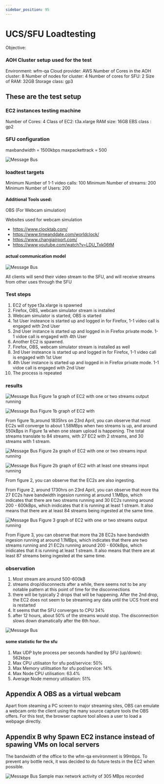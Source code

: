 ```yaml
---
sidebar_position: 95
---
```


# UCS/SFU Loadtesting 
Objective: 

### AOH Cluster setup used for the test
Environment:                        wfm-qa
Cloud provider:                     AWS
Number of Cores in the AOH cluster: 8
Number of nodes for cluster:        4
Number of cores for SFU:            2
Size of RAM:                        32GB
Storage class:                      gp3

## These are the test setup

### EC2 instances testing machine
Number of Cores: 4
Class of EC2: t3a.xlarge
RAM size: 16GB
EBS class : gp2

### SFU configuration
maxbandwidth = 1500kbps
maxpackettrack = 500

![Message Bus](./images/TestSetup.png)



### loadtest targets
Minimum Number of 1-1 video calls: 100
Minimum Number of streams: 200
Minimum Number of Users: 200

#### Additional Tools used:
 OBS (For Webcam simulation)


Websites used for webcam simulation
- https://www.clocktab.com/
- https://www.timeanddate.com/worldclock/
- https://www.changiairport.com/
- https://www.youtube.com/watch?v=LDU_Txk06tM

#### actual communication model
![Message Bus](./images/MessageBus.png)

All clients will send their video stream to the SFU, and will receive streams from other uses through the SFU



####

### Test steps
1) EC2 of type t3a.xlarge is spawned
2) Firefox, OBS, webcam simulator stream is installed
3) Webcam simulator is started, OBS is started
3) 1st User insteance is started up and logged in for Firefox, 1-1 video call is engaged with 2nd User
4) 2nd User instance is started up and logged in in Firefox private mode. 1-1 vidoe call is engaged with 4th User
5) Another EC2 is spawned.
6) Firefox, OBS, webcam simulator stream is installed as well
7) 3rd User insteance is started up and logged in for Firefox, 1-1 video call is engaged with 1st User
8) 4th User instance is started up and logged in in Firefox private mode. 1-1 vidoe call is engaged with 2nd User
9) The process is repeated




### results

![Message Bus](./images/Network_out_1835hrs_2Streams.png)
Figure 1a graph of EC2 with one or two streams output running

![Message Bus](./images/23thApril_2100hrs_100output.png)
Figure 1b graph of EC2 with 

From figure 1b,around 1835hrs on 23rd April, you can observe that most EC2s will converge to about 1.58MBps when two streams is up, and around 550kBps in Figure 1a when one steam upload is happening.
The total streams translate to 84 streams, with 27 EC2 with 2 streams, and 30 streams with 1 stream.


![Message Bus](./images/Network_out_1835hrs_2Streams.png)
Figure 2a graph of EC2 with one or two streams input running

![Message Bus](./images/Network_out_1835hrs_1Streams.png)
Figure 2b graph of EC2 with at least one streams input running

From figure 2, you can observe that the EC2s are also ingesting.

From Figure 2, around 1730hrs on 23rd April, you can observe that more tha 27 EC2s have bandwidth ingesion running at around 1.1MBps, which indicates that there are two streams running and 30 EC2s running around 200 - 600kBps, which inidicates that it is running at least 1 stream. It also means that there are at least 84 streams being ingested at the same time.

![Message Bus](./images/23thApril_2100hrs_100output.png)
Figure 3 graph of EC2 with one or two streams output running

From Figure 3, you can observe that more tha 28 EC2s have bandwidth ingesion running at around 1.1MBps, which indicates that there are two streams running and 21 EC2s running around 200 - 600kBps, which inidicates that it is running at least 1 stream. It also means that there are at least 87 streams being ingested at the same time.

### observation
1) Most stream are around 500-600kB  
2) streams drop/disconnects  after a while, there seems not to be any notable pattern at this point of time for the disconnections
3) there will be typically 2 drops that will be happening. After the 2nd drop, the EC2 does not seem to be streaming any data until the UCS front end is restarted 
4) It seems that the SFU  converges to CPU 34%
5) after 12 hours, about 50% of the streams would stop. The disconnection slows down dramatically after the 6th hour.

![Message Bus](./images/After12Hours.png)



#### some statistic for the sfu
1) Max UDP byte process per seconds handled by SFU (up/down): 562kbps
2) Max CPU utilisaton for sfu pod/service: 50%
3) Max Memory utilitsation for sfu pod/service: 14%
4) Max Node CPU utilisation: 63.4%
5) Average Node memory utilisation: 51%

## Appendix A OBS as a virtual webcam

Apart from steaming a PC screen to major streaming sites,  OBS can emulate a webcam onto the client using the many source capture tools the OBS offers. For this test, the browser capture tool allows a user to load a webpage directly. 

## Appendix B why Spawn EC2 instance instead of spawing VMs on local servers
The bandwidth of the office to the wfm-qa environment is 99mbps. To prevent any bottle neck, it was decided to do future tests in the EC2 when possible.


![Message Bus](./images/MaxNetworkbandwidthNeededForTest.png)
Sample max network activity of 305 MBps recorded